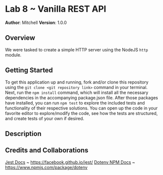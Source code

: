 # Lab 8 ~ Vanilla REST API

**Author**: Mitchell
**Version**: 1.0.0

## Overview
We were tasked to create a simple HTTP server using the NodeJS `http` module. 

## Getting Started
To get this application up and running, fork and/or clone this repository using the `git clone <git repository link>` command in your terminal. Next, run the `npm install` command, which will install all the necessary dependencies in the accompanying package.json file. After those packages have installed, you can run `npm test` to explore the included tests and functionality of their respective solutions. You can open up the code in your favorite editor to explore/modify the code, see how the tests are structured, and create tests of your own if desired.

## Description


## Credits and Collaborations
[Jest Docs](https://facebook.github.io/jest/) ~ https://facebook.github.io/jest/
[Dotenv NPM Docs](https://www.npmjs.com/package/dotenv) ~ https://www.npmjs.com/package/dotenv
